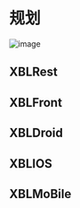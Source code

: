 # 规划

![image](http://7xqkgs.com1.z0.glb.clouddn.com/16-2-3/12609737.jpg)

## XBLRest

## XBLFront

## XBLDroid

## XBLIOS

## XBLMoBile
